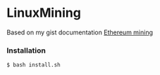 # LinuxMining

Based on my gist documentation [Ethereum mining](https://gist.github.com/gerardvidamo/a5682145df27957834381b03a0949291)

### Installation
```console
$ bash install.sh
```